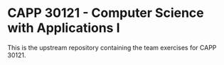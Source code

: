 # CAPP 30121 - Computer Science with Applications I

This is the upstream repository containing the team exercises for CAPP 30121.
